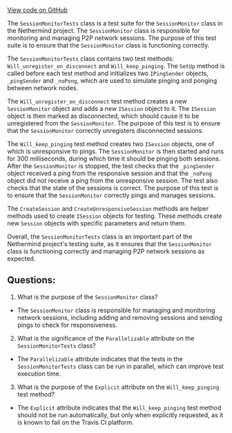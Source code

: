[View code on GitHub](https://github.com/NethermindEth/nethermind/src/Nethermind/Nethermind.Network.Test/SessionMonitorTests.cs)

The `SessionMonitorTests` class is a test suite for the `SessionMonitor` class in the Nethermind project. The `SessionMonitor` class is responsible for monitoring and managing P2P network sessions. The purpose of this test suite is to ensure that the `SessionMonitor` class is functioning correctly.

The `SessionMonitorTests` class contains two test methods: `Will_unregister_on_disconnect` and `Will_keep_pinging`. The `SetUp` method is called before each test method and initializes two `IPingSender` objects, `_pingSender` and `_noPong`, which are used to simulate pinging and ponging between network nodes.

The `Will_unregister_on_disconnect` test method creates a new `SessionMonitor` object and adds a new `ISession` object to it. The `ISession` object is then marked as disconnected, which should cause it to be unregistered from the `SessionMonitor`. The purpose of this test is to ensure that the `SessionMonitor` correctly unregisters disconnected sessions.

The `Will_keep_pinging` test method creates two `ISession` objects, one of which is unresponsive to pings. The `SessionMonitor` is then started and runs for 300 milliseconds, during which time it should be pinging both sessions. After the `SessionMonitor` is stopped, the test checks that the `_pingSender` object received a ping from the responsive session and that the `_noPong` object did not receive a ping from the unresponsive session. The test also checks that the state of the sessions is correct. The purpose of this test is to ensure that the `SessionMonitor` correctly pings and manages sessions.

The `CreateSession` and `CreateUnresponsiveSession` methods are helper methods used to create `ISession` objects for testing. These methods create new `Session` objects with specific parameters and return them.

Overall, the `SessionMonitorTests` class is an important part of the Nethermind project's testing suite, as it ensures that the `SessionMonitor` class is functioning correctly and managing P2P network sessions as expected.
## Questions: 
 1. What is the purpose of the `SessionMonitor` class?
- The `SessionMonitor` class is responsible for managing and monitoring network sessions, including adding and removing sessions and sending pings to check for responsiveness.

2. What is the significance of the `Parallelizable` attribute on the `SessionMonitorTests` class?
- The `Parallelizable` attribute indicates that the tests in the `SessionMonitorTests` class can be run in parallel, which can improve test execution time.

3. What is the purpose of the `Explicit` attribute on the `Will_keep_pinging` test method?
- The `Explicit` attribute indicates that the `Will_keep_pinging` test method should not be run automatically, but only when explicitly requested, as it is known to fail on the Travis CI platform.
